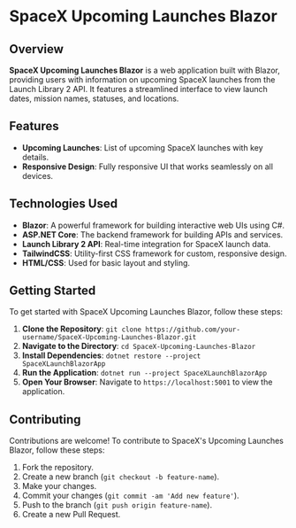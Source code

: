 # SpaceX Upcoming Launches Blazor

## Overview

**SpaceX Upcoming Launches Blazor** is a web application built with Blazor, providing users with information on upcoming SpaceX launches from the Launch Library 2 API. It features a streamlined interface to view launch dates, mission names, statuses, and locations.

## Features

- **Upcoming Launches**: List of upcoming SpaceX launches with key details.
- **Responsive Design**: Fully responsive UI that works seamlessly on all devices.

## Technologies Used

- **Blazor**: A powerful framework for building interactive web UIs using C#.
- **ASP.NET Core**: The backend framework for building APIs and services.
- **Launch Library 2 API**: Real-time integration for SpaceX launch data.
- **TailwindCSS**: Utility-first CSS framework for custom, responsive design.
- **HTML/CSS**: Used for basic layout and styling.

## Getting Started

To get started with SpaceX Upcoming Launches Blazor, follow these steps:

1. **Clone the Repository**: `git clone https://github.com/your-username/SpaceX-Upcoming-Launches-Blazor.git`
2. **Navigate to the Directory**: `cd SpaceX-Upcoming-Launches-Blazor`
3. **Install Dependencies**: `dotnet restore --project SpaceXLaunchBlazorApp`
4. **Run the Application**: `dotnet run --project SpaceXLaunchBlazorApp`
5. **Open Your Browser**: Navigate to `https://localhost:5001` to view the application.

## Contributing

Contributions are welcome! To contribute to SpaceX's Upcoming Launches Blazor, follow these steps:

1. Fork the repository.
2. Create a new branch (`git checkout -b feature-name`).
3. Make your changes.
4. Commit your changes (`git commit -am 'Add new feature'`).
5. Push to the branch (`git push origin feature-name`).
6. Create a new Pull Request.
